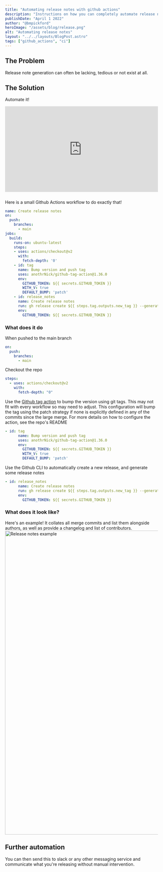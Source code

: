 ```yaml
---
title: "Automating release notes with github actions"
description: "Instructions on how you can completely automate release notes using the Github release functionality with Github Actions and the Github CLI"
publishDate: "April 1 2022"
author: "@bmpickford"
heroImage: "/assets/blog/release.png"
alt: "Automating release notes"
layout: "../../layouts/BlogPost.astro"
tags: ["github_actions", "ci"]
---
```


## The Problem

Release note generation can often be lacking, tedious or not exist at all.

## The Solution

Automate it!

<div style="width:100%;height:0;padding-bottom:56%;position:relative;margin-bottom:24px;"><iframe src="https://giphy.com/embed/1lxryzbQaqo49cKhCw" width="100%" height="100%" style="position:absolute" frameBorder="0" class="giphy-embed" allowFullScreen></iframe></div>

Here is a small Github Actions workflow to do exactly that!

```yaml
name: Create release notes
on:
  push:
    branches:
      - main
jobs:
  build:
    runs-on: ubuntu-latest
    steps:
    - uses: actions/checkout@v2
      with:
        fetch-depth: '0'
    - id: tag
      name: Bump version and push tag
      uses: anothrNick/github-tag-action@1.36.0
      env:
        GITHUB_TOKEN: ${{ secrets.GITHUB_TOKEN }}
        WITH_V: true
        DEFAULT_BUMP: 'patch'
    - id: release_notes
      name: Create release notes
      run: gh release create ${{ steps.tag.outputs.new_tag }} --generate-notes
      env:
        GITHUB_TOKEN: ${{ secrets.GITHUB_TOKEN }}
```

### What does it do

When pushed to the main branch

```yaml
on:
  push:
    branches:
      - main
```

Checkout the repo

```yaml
steps:
  - uses: actions/checkout@v2
    with:
      fetch-depth: "0"
```

Use the [Github tag action](https://github.com/anothrNick/github-tag-action) to bump the version using git tags. This may not fit with every workflow so may need to adjust. This configuration will bump the tag using the patch strategy if none is explicitly defined in any of the commits since the large merge. For more details on how to configure the action, see the repo's README

```yaml
- id: tag
      name: Bump version and push tag
      uses: anothrNick/github-tag-action@1.36.0
      env:
        GITHUB_TOKEN: ${{ secrets.GITHUB_TOKEN }}
        WITH_V: true
        DEFAULT_BUMP: 'patch'
```

Use the Github CLI to automatically create a new release, and generate some release notes

```yaml
- id: release_notes
      name: Create release notes
      run: gh release create ${{ steps.tag.outputs.new_tag }} --generate-notes
      env:
        GITHUB_TOKEN: ${{ secrets.GITHUB_TOKEN }}
```

### What does it look like?

Here's an example! It collates all merge commits and list them alongside authors, as well as provide a changelog and list of contributors.
<img src="/release_notes.png" width="1000" alt="Release notes example" />

## Further automation

You can then send this to slack or any other messaging service and communicate what you're releasing without manual intervention.
